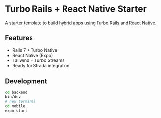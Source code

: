 # Turbo Rails + React Native Starter

A starter template to build hybrid apps using Turbo Rails and React Native.

## Features
- Rails 7 + Turbo Native
- React Native (Expo)
- Tailwind + Turbo Streams
- Ready for Strada integration

## Development
```bash
cd backend
bin/dev
# new terminal
cd mobile
expo start

